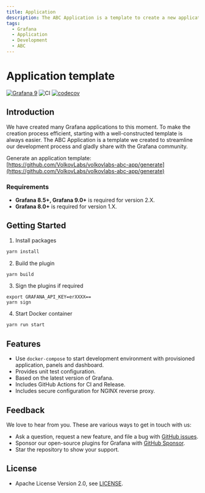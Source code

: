 ```yaml
---
title: Application
description: The ABC Application is a template to create a new application plugin for Grafana.
tags:
  - Grafana
  - Application
  - Development
  - ABC
---
```


# Application template

[![Grafana 9](https://img.shields.io/badge/Grafana-9.1.6-orange)](https://www.grafana.com)
![CI](https://github.com/volkovlabs/volkovlabs-abc-app/workflows/CI/badge.svg)
[![codecov](https://codecov.io/gh/VolkovLabs/volkovlabs-abc-app/branch/main/graph/badge.svg?token=2W9VR0PG5N)](https://codecov.io/gh/VolkovLabs/volkovlabs-abc-app)

## Introduction

We have created many Grafana applications to this moment. To make the creation process efficient, starting with a well-constructed template is always easier. The ABC Application is a template we created to streamline our development process and gladly share with the Grafana community.

Generate an application template: [https://github.com/VolkovLabs/volkovlabs-abc-app/generate](https://github.com/VolkovLabs/volkovlabs-abc-app/generate)

### Requirements

- **Grafana 8.5+, Grafana 9.0+** is required for version 2.X.
- **Grafana 8.0+** is required for version 1.X.

## Getting Started

1. Install packages

```bash
yarn install
```

2. Build the plugin

```bash
yarn build
```

3. Sign the plugins if required

```
export GRAFANA_API_KEY=erXXXX==
yarn sign
```

4. Start Docker container

```bash
yarn run start
```

## Features

- Use `docker-compose` to start development environment with provisioned application, panels and dashboard.
- Provides unit test configuration.
- Based on the latest version of Grafana.
- Includes GitHub Actions for CI and Release.
- Includes secure configuration for NGINX reverse proxy.

## Feedback

We love to hear from you. These are various ways to get in touch with us:

- Ask a question, request a new feature, and file a bug with [GitHub issues](https://github.com/volkovlabs/volkovlabs-abc-app/issues/new/choose).
- Sponsor our open-source plugins for Grafana with [GitHub Sponsor](https://github.com/sponsors/VolkovLabs).
- Star the repository to show your support.

## License

- Apache License Version 2.0, see [LICENSE](https://github.com/volkovlabs/volkovlabs-abc-app/blob/main/LICENSE).
